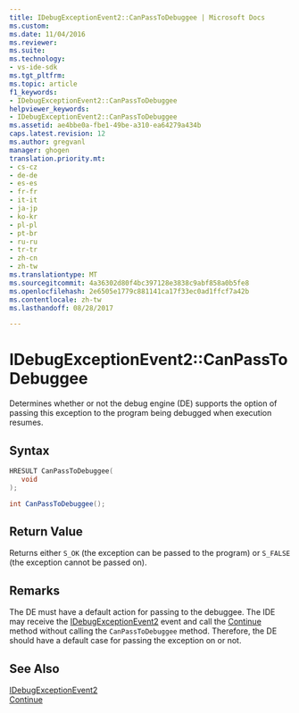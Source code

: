 ```yaml
---
title: IDebugExceptionEvent2::CanPassToDebuggee | Microsoft Docs
ms.custom: 
ms.date: 11/04/2016
ms.reviewer: 
ms.suite: 
ms.technology:
- vs-ide-sdk
ms.tgt_pltfrm: 
ms.topic: article
f1_keywords:
- IDebugExceptionEvent2::CanPassToDebuggee
helpviewer_keywords:
- IDebugExceptionEvent2::CanPassToDebuggee
ms.assetid: ae4bbe0a-fbe1-49be-a310-ea64279a434b
caps.latest.revision: 12
ms.author: gregvanl
manager: ghogen
translation.priority.mt:
- cs-cz
- de-de
- es-es
- fr-fr
- it-it
- ja-jp
- ko-kr
- pl-pl
- pt-br
- ru-ru
- tr-tr
- zh-cn
- zh-tw
ms.translationtype: MT
ms.sourcegitcommit: 4a36302d80f4bc397128e3838c9abf858a0b5fe8
ms.openlocfilehash: 2e6505e1779c881141ca17f33ec0ad1ffcf7a42b
ms.contentlocale: zh-tw
ms.lasthandoff: 08/28/2017

---
```

# <a name="idebugexceptionevent2canpasstodebuggee"></a>IDebugExceptionEvent2::CanPassToDebuggee
Determines whether or not the debug engine (DE) supports the option of passing this exception to the program being debugged when execution resumes.  
  
## <a name="syntax"></a>Syntax  
  
```cpp  
HRESULT CanPassToDebuggee(  
   void  
);  
```  
  
```csharp  
int CanPassToDebuggee();  
```  
  
## <a name="return-value"></a>Return Value  
 Returns either `S_OK` (the exception can be passed to the program) or `S_FALSE` (the exception cannot be passed on).  
  
## <a name="remarks"></a>Remarks  
 The DE must have a default action for passing to the debuggee. The IDE may receive the [IDebugExceptionEvent2](../../../extensibility/debugger/reference/idebugexceptionevent2.md) event and call the [Continue](../../../extensibility/debugger/reference/idebugprocess3-continue.md) method without calling the `CanPassToDebuggee` method. Therefore, the DE should have a default case for passing the exception on or not.  
  
## <a name="see-also"></a>See Also  
 [IDebugExceptionEvent2](../../../extensibility/debugger/reference/idebugexceptionevent2.md)   
 [Continue](../../../extensibility/debugger/reference/idebugprocess3-continue.md)
